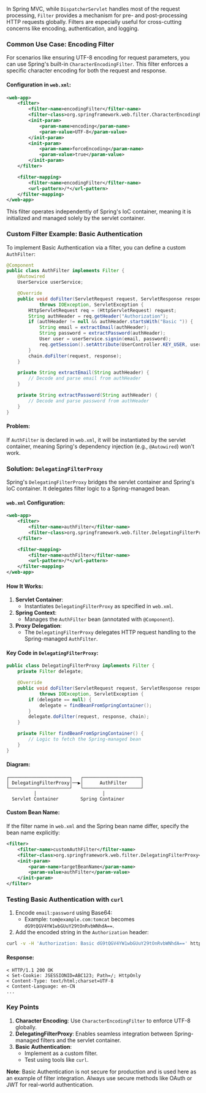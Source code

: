 
In Spring MVC, while `DispatcherServlet` handles most of the request processing, `Filter` provides a mechanism for pre- and post-processing HTTP requests globally. Filters are especially useful for cross-cutting concerns like encoding, authentication, and logging.

### Common Use Case: Encoding Filter

For scenarios like ensuring UTF-8 encoding for request parameters, you can use Spring's built-in `CharacterEncodingFilter`. This filter enforces a specific character encoding for both the request and response.

#### Configuration in `web.xml`:

```xml
<web-app>
    <filter>
        <filter-name>encodingFilter</filter-name>
        <filter-class>org.springframework.web.filter.CharacterEncodingFilter</filter-class>
        <init-param>
            <param-name>encoding</param-name>
            <param-value>UTF-8</param-value>
        </init-param>
        <init-param>
            <param-name>forceEncoding</param-name>
            <param-value>true</param-value>
        </init-param>
    </filter>

    <filter-mapping>
        <filter-name>encodingFilter</filter-name>
        <url-pattern>/*</url-pattern>
    </filter-mapping>
</web-app>
```

This filter operates independently of Spring's IoC container, meaning it is initialized and managed solely by the servlet container.

### Custom Filter Example: Basic Authentication

To implement Basic Authentication via a filter, you can define a custom `AuthFilter`:

```java
@Component
public class AuthFilter implements Filter {
    @Autowired
    UserService userService;

    @Override
    public void doFilter(ServletRequest request, ServletResponse response, FilterChain chain)
            throws IOException, ServletException {
        HttpServletRequest req = (HttpServletRequest) request;
        String authHeader = req.getHeader("Authorization");
        if (authHeader != null && authHeader.startsWith("Basic ")) {
            String email = extractEmail(authHeader);
            String password = extractPassword(authHeader);
            User user = userService.signin(email, password);
            req.getSession().setAttribute(UserController.KEY_USER, user);
        }
        chain.doFilter(request, response);
    }

    private String extractEmail(String authHeader) {
        // Decode and parse email from authHeader
    }

    private String extractPassword(String authHeader) {
        // Decode and parse password from authHeader
    }
}
```

#### Problem:

If `AuthFilter` is declared in `web.xml`, it will be instantiated by the servlet container, meaning Spring's dependency injection (e.g., `@Autowired`) won't work.

### Solution: `DelegatingFilterProxy`

Spring's `DelegatingFilterProxy` bridges the servlet container and Spring's IoC container. It delegates filter logic to a Spring-managed bean.

#### `web.xml` Configuration:

```xml
<web-app>
    <filter>
        <filter-name>authFilter</filter-name>
        <filter-class>org.springframework.web.filter.DelegatingFilterProxy</filter-class>
    </filter>

    <filter-mapping>
        <filter-name>authFilter</filter-name>
        <url-pattern>/*</url-pattern>
    </filter-mapping>
</web-app>
```

#### How It Works:

1. **Servlet Container**:
    - Instantiates `DelegatingFilterProxy` as specified in `web.xml`.
2. **Spring Context**:
    - Manages the `AuthFilter` bean (annotated with `@Component`).
3. **Proxy Delegation**:
    - The `DelegatingFilterProxy` delegates HTTP request handling to the Spring-managed `AuthFilter`.

#### Key Code in `DelegatingFilterProxy`:

```java
public class DelegatingFilterProxy implements Filter {
    private Filter delegate;

    @Override
    public void doFilter(ServletRequest request, ServletResponse response, FilterChain chain)
            throws IOException, ServletException {
        if (delegate == null) {
            delegate = findBeanFromSpringContainer();
        }
        delegate.doFilter(request, response, chain);
    }

    private Filter findBeanFromSpringContainer() {
        // Logic to fetch the Spring-managed bean
    }
}
```

#### Diagram:

```plaintext
┌──────────────────────┐   ┌─────────────────────┐
│ DelegatingFilterProxy│──▶│      AuthFilter     │
└──────────────────────┘   └─────────────────────┘
          │                        │
  Servlet Container        Spring Container
```

#### Custom Bean Name:

If the filter name in `web.xml` and the Spring bean name differ, specify the bean name explicitly:

```xml
<filter>
    <filter-name>customAuthFilter</filter-name>
    <filter-class>org.springframework.web.filter.DelegatingFilterProxy</filter-class>
    <init-param>
        <param-name>targetBeanName</param-name>
        <param-value>authFilter</param-value>
    </init-param>
</filter>
```

### Testing Basic Authentication with `curl`

1. Encode `email:password` using Base64:
    - Example: `tom@example.com:tomcat` becomes `dG9tQGV4YW1wbGUuY29tOnRvbWNhdA==`.
2. Add the encoded string in the `Authorization` header:

```bash
curl -v -H 'Authorization: Basic dG9tQGV4YW1wbGUuY29tOnRvbWNhdA==' http://localhost:8080/profile
```

#### Response:

```plaintext
< HTTP/1.1 200 OK
< Set-Cookie: JSESSIONID=ABC123; Path=/; HttpOnly
< Content-Type: text/html;charset=UTF-8
< Content-Language: en-CN
...
```

### Key Points

1. **Character Encoding**: Use `CharacterEncodingFilter` to enforce UTF-8 globally.
2. **DelegatingFilterProxy**: Enables seamless integration between Spring-managed filters and the servlet container.
3. **Basic Authentication**:
    - Implement as a custom filter.
    - Test using tools like `curl`.

**Note**: Basic Authentication is not secure for production and is used here as an example of filter integration. Always use secure methods like OAuth or JWT for real-world authentication.
